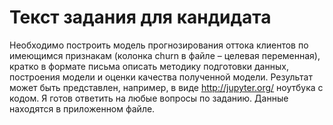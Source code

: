 # Текст задания для кандидата

Необходимо построить модель прогнозирования оттока клиентов по имеющимся признакам (колонка churn в файле – целевая переменная), кратко в формате письма описать методику подготовки данных, построения модели и оценки качества полученной модели. Результат может быть представлен, например, в виде http://jupyter.org/ ноутбука с кодом.
Я готов ответить на любые вопросы по заданию. Данные находятся в приложенном файле.
